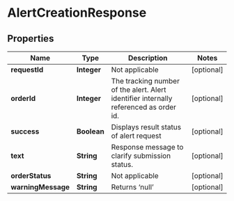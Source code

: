 

# AlertCreationResponse


## Properties

| Name | Type | Description | Notes |
|------------ | ------------- | ------------- | -------------|
|**requestId** | **Integer** | Not applicable |  [optional] |
|**orderId** | **Integer** | The tracking number of the alert. Alert identifier internally referenced as order id. |  [optional] |
|**success** | **Boolean** | Displays result status of alert request |  [optional] |
|**text** | **String** | Response message to clarify submission status. |  [optional] |
|**orderStatus** | **String** | Not applicable |  [optional] |
|**warningMessage** | **String** | Returns ‘null’ |  [optional] |



